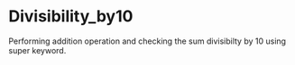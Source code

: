 # Divisibility_by10
Performing addition operation and checking the sum divisibilty by 10 using super keyword.
